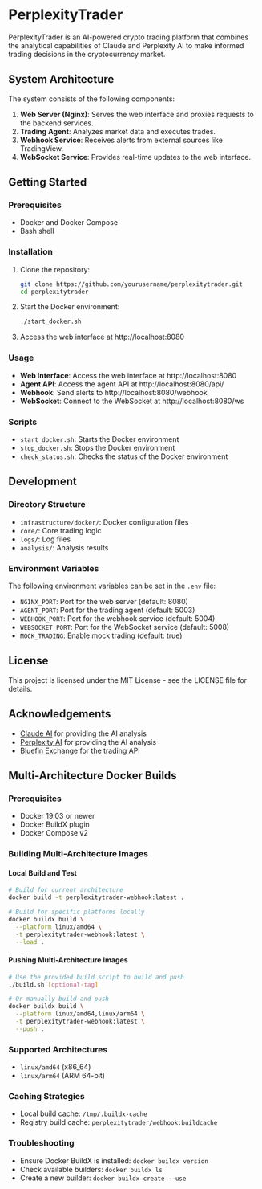 # PerplexityTrader

PerplexityTrader is an AI-powered crypto trading platform that combines the analytical capabilities of Claude and Perplexity AI to make informed trading decisions in the cryptocurrency market.

## System Architecture

The system consists of the following components:

1. **Web Server (Nginx)**: Serves the web interface and proxies requests to the backend services.
2. **Trading Agent**: Analyzes market data and executes trades.
3. **Webhook Service**: Receives alerts from external sources like TradingView.
4. **WebSocket Service**: Provides real-time updates to the web interface.

## Getting Started

### Prerequisites

- Docker and Docker Compose
- Bash shell

### Installation

1. Clone the repository:
   ```bash
   git clone https://github.com/yourusername/perplexitytrader.git
   cd perplexitytrader
   ```

2. Start the Docker environment:
   ```bash
   ./start_docker.sh
   ```

3. Access the web interface at http://localhost:8080

### Usage

- **Web Interface**: Access the web interface at http://localhost:8080
- **Agent API**: Access the agent API at http://localhost:8080/api/
- **Webhook**: Send alerts to http://localhost:8080/webhook
- **WebSocket**: Connect to the WebSocket at http://localhost:8080/ws

### Scripts

- `start_docker.sh`: Starts the Docker environment
- `stop_docker.sh`: Stops the Docker environment
- `check_status.sh`: Checks the status of the Docker environment

## Development

### Directory Structure

- `infrastructure/docker/`: Docker configuration files
- `core/`: Core trading logic
- `logs/`: Log files
- `analysis/`: Analysis results

### Environment Variables

The following environment variables can be set in the `.env` file:

- `NGINX_PORT`: Port for the web server (default: 8080)
- `AGENT_PORT`: Port for the trading agent (default: 5003)
- `WEBHOOK_PORT`: Port for the webhook service (default: 5004)
- `WEBSOCKET_PORT`: Port for the WebSocket service (default: 5008)
- `MOCK_TRADING`: Enable mock trading (default: true)

## License

This project is licensed under the MIT License - see the LICENSE file for details.

## Acknowledgements

- [Claude AI](https://www.anthropic.com/claude) for providing the AI analysis
- [Perplexity AI](https://www.perplexity.ai/) for providing the AI analysis
- [Bluefin Exchange](https://www.bluefin.io/) for the trading API

## Multi-Architecture Docker Builds

### Prerequisites
- Docker 19.03 or newer
- Docker BuildX plugin
- Docker Compose v2

### Building Multi-Architecture Images

#### Local Build and Test
```bash
# Build for current architecture
docker build -t perplexitytrader-webhook:latest .

# Build for specific platforms locally
docker buildx build \
  --platform linux/amd64 \
  -t perplexitytrader-webhook:latest \
  --load .
```

#### Pushing Multi-Architecture Images
```bash
# Use the provided build script to build and push
./build.sh [optional-tag]

# Or manually build and push
docker buildx build \
  --platform linux/amd64,linux/arm64 \
  -t perplexitytrader-webhook:latest \
  --push .
```

### Supported Architectures
- `linux/amd64` (x86_64)
- `linux/arm64` (ARM 64-bit)

### Caching Strategies
- Local build cache: `/tmp/.buildx-cache`
- Registry build cache: `perplexitytrader/webhook:buildcache`

### Troubleshooting
- Ensure Docker BuildX is installed: `docker buildx version`
- Check available builders: `docker buildx ls`
- Create a new builder: `docker buildx create --use`
